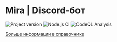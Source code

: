 # Mira | Discord-бот

<p>
<img src="https://img.shields.io/github/package-json/v/nyafnir/Mira" alt="Project version" />
<img src="https://github.com/nyafnir/Mira/actions/workflows/node.js.yml/badge.svg" alt="Node.js CI" />
<img src="https://github.com/nyafnir/Mira/actions/workflows/codeql-analysis.yml/badge.svg" alt="CodeQL Analysis" />
<p/>

[Больше информации в справочнике](https://github.com/nyafnir/Mira/wiki)
